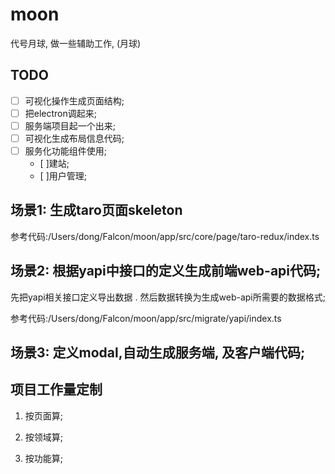 # moon
代号月球, 做一些辅助工作,  (月球)


## TODO

- [ ] 可视化操作生成页面结构;
- [ ] 把electron调起来;
- [ ] 服务端项目起一个出来;
- [ ] 可视化生成布局信息代码;
- [ ] 服务化功能组件使用;
    - [ ]建站;
    - [ ]用户管理;

## 场景1: 生成taro页面skeleton

参考代码:/Users/dong/Falcon/moon/app/src/core/page/taro-redux/index.ts

## 场景2: 根据yapi中接口的定义生成前端web-api代码;

先把yapi相关接口定义导出数据 . 然后数据转换为生成web-api所需要的数据格式;

参考代码:/Users/dong/Falcon/moon/app/src/migrate/yapi/index.ts

## 场景3: 定义modal,自动生成服务端, 及客户端代码;



## 项目工作量定制

1. 按页面算;

2. 按领域算;

3. 按功能算;